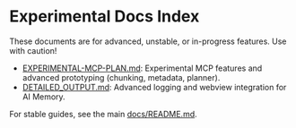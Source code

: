 # Experimental Docs Index

These documents are for advanced, unstable, or in-progress features. Use with caution!

- [EXPERIMENTAL-MCP-PLAN.md](./EXPERIMENTAL-MCP-PLAN.md): Experimental MCP features and advanced prototyping (chunking, metadata, planner).
- [DETAILED_OUTPUT.md](./DETAILED_OUTPUT.md): Advanced logging and webview integration for AI Memory.

For stable guides, see the main [docs/README.md](../README.md).
